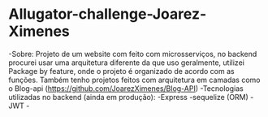 # Allugator-challenge-Joarez-Ximenes

-Sobre:
    Projeto de um website com feito com microsserviços, no backend procurei usar uma arquitetura diferente da que uso geralmente, utilizei Package by feature, onde o projeto é organizado de acordo com as funções. Também tenho projetos feitos com arquitetura em camadas como o Blog-api (https://github.com/JoarezXimenes/Blog-API)
-Tecnologias utilizadas no backend (ainda em produção):
      -Express
      -sequelize (ORM)
      -JWT
      -
